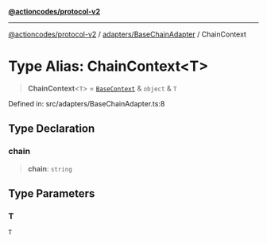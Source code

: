 [**@actioncodes/protocol-v2**](../../../README.md)

***

[@actioncodes/protocol-v2](../../../modules.md) / [adapters/BaseChainAdapter](../README.md) / ChainContext

# Type Alias: ChainContext\<T\>

> **ChainContext**\<`T`\> = [`BaseContext`](../interfaces/BaseContext.md) & `object` & `T`

Defined in: src/adapters/BaseChainAdapter.ts:8

## Type Declaration

### chain

> **chain**: `string`

## Type Parameters

### T

`T`
